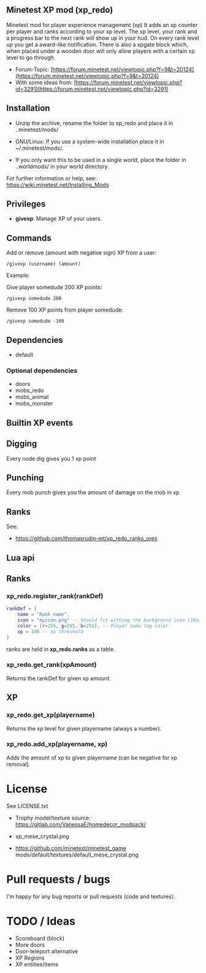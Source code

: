 ## Minetest XP mod (xp_redo)

Minetest mod for player experience management (xp)
It adds an xp counter per player and ranks according to your xp level.
The xp level, your rank and a progress bar to the next rank will show up in your hud.
On every rank level up you get a award-like notification.
There is also a xpgate block which, when placed under a wooden door will only allow players with a certain xp level to go through.

* Forum-Topic: [https://forum.minetest.net/viewtopic.php?f=9&t=20124](https://forum.minetest.net/viewtopic.php?f=9&t=20124)
* With some ideas from: [https://forum.minetest.net/viewtopic.php?id=3291](https://forum.minetest.net/viewtopic.php?id=3291)

## Installation

- Unzip the archive, rename the folder to xp_redo and
place it in ..minetest/mods/

- GNU/Linux: If you use a system-wide installation place
    it in ~/.minetest/mods/.

- If you only want this to be used in a single world, place
    the folder in ..worldmods/ in your world directory.

For further information or help, see:  
https://wiki.minetest.net/Installing_Mods

## Privileges

* **givexp**: Manage XP of your users.

## Commands

Add or remove (amount with negative sign) XP from a user:
```
/givexp (username) (amount)
```

Example:

Give player somedude 200 XP points:
```
/givexp somedude 200
```

Remove 100 XP points from player somedude:
```
/givexp somedude -100
```

## Dependencies

- default
### Optional dependencies

- doors
- mobs_redo
- mobs_animal
- mobs_monster

## Builtin XP events

## Digging

Every node dig gives you 1 xp point

## Punching

Every mob punch gives you the amount of damage on the mob in xp

## Ranks

See:
* https://github.com/thomasrudin-mt/xp_redo_ranks_ores

## Lua api

## Ranks

### xp_redo.register_rank(rankDef)

```lua
rankDef = {
	name = "Rank name",
	icon = "myicon.png" -- Should fit withing the background icon (16x32px)
	color = {r=255, g=255, b=255}, -- Player name tag color
	xp = 100 -- xp threshold
}
```


ranks are held in **xp_redo.ranks** as a table.

### xp_redo.get_rank(xpAmount)

Returns the rankDef for given xp amount

## XP

### xp_redo.get_xp(playername)

Returns the xp level for given playername (always a number).

### xp_redo.add_xp(playername, xp)

Adds the amount of xp to given playername (can be negative for xp removal).

# License

See LICENSE.txt

* Trophy model/texture source: https://gitlab.com/VanessaE/homedecor_modpack/

* xp_mese_crystal.png
* https://github.com/minetest/minetest_game mods/default/textures/default_mese_crystal.png


# Pull requests / bugs

I'm happy for any bug reports or pull requests (code and textures).

# TODO / Ideas

* Scoreboard (block)
* More doors
* Door-teleport alternative
* XP Regions
* XP entities/items

